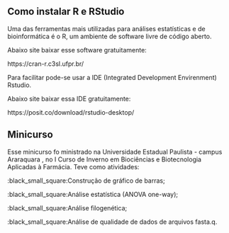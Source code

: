 

## <strong> Como instalar R e RStudio </strong>
<p> Uma das ferramentas mais utilizadas para análises estatísticas e de bioinformática é o R, um ambiente de software livre de código aberto.</p>
<p>Abaixo site baixar esse software gratuitamente:</p>
<p>https://cran-r.c3sl.ufpr.br/</p>
<p>Para facilitar pode-se usar a IDE (Integrated Development Envirenment) Rstudio. </p>
<p>Abaixo site baixar essa IDE gratuitamente:</p>
<p>https://posit.co/download/rstudio-desktop/ </p>

## <strong> Minicurso </strong>

Esse minicurso fo ministrado na Universidade Estadual Paulista - campus Araraquara , no  I Curso de Inverno em Biociências e Biotecnologia Aplicadas à Farmácia. 
Teve como atividades:

<p>:black_small_square:Construção de gráfico de barras; </p>
<p>:black_small_square:Análise estatística (ANOVA one-way); </p>
<p>:black_small_square:Análise filogenética;</p>
<p>:black_small_square:Análise de qualidade de dados de arquivos fasta.q.</p>
